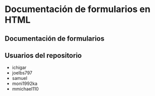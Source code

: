 # Documentación de formularios en HTML

## Documentación de formularios

## Usuarios del repositorio

* ichigar
* joelbs797
* samuel
* moni1992ka
* mmichael110

